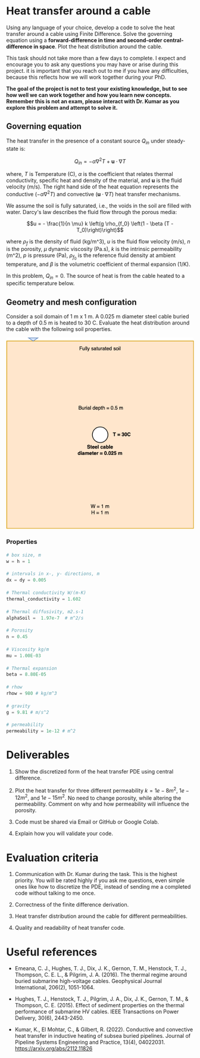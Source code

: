 # Heat transfer around a cable
Using any language of your choice, develop a code to solve the heat transfer around a cable using Finite Difference. Solve the governing equation using a **forward-difference in time and second-order central-difference in space**. Plot the heat distribution around the cable. 

This task should not take more than a few days to complete. I expect and encourage you to ask any questions you may have or arise during this project. it is important that you reach out to me if you have any difficulties, because this reflects how we will work together during your PhD. 

**The goal of the project is not to test your existing knowledge, but to see how well we can work together and how you learn new concepts. Remember this is not an exam, please interact with Dr. Kumar as you explore this problem and attempt to solve it.**

## Governing equation
The heat transfer in the presence of a constant source $Q_{in}$ under steady-state is: 

$$Q_{in} = -  \alpha \nabla^2 T + \mathbf{u} \cdot \nabla T$$

where, $T$ is Temperature (C),  $\alpha$ is the coefficient that relates thermal conductivity, specific heat and density of the material, and $\mathbf{u}$ is the fluid velocity (m/s). The right hand side of the heat equation represents the conductive ($- \alpha \nabla^2 T$) and convective ($\mathbf{u} \cdot \nabla T$) heat transfer mechanisms. 

We assume the soil is fully saturated, i.e., the voids in the soil are filled with water. Darcy's law describes the fluid flow through the porous media:

$$u = - \frac{1}{n \mu} k \left(g \rho_{f_0} \left(1 - \beta (T - T_0)\right)\right)$$

where $\rho_f$ is the density of fluid (kg/m^3), $u$ is the fluid flow velocity (m/s), $n$ is the porosity, $\mu$ dynamic viscosity (Pa.s), $k$ is the intrinsic permeability (m^2), $p$ is pressure (Pa), $\rho_{f_0}$ is the reference fluid density at ambient temperature, and $\beta$ is the volumetric coefficient of thermal expansion (1/K). 

In this problem, $Q_{in} = 0$. The source of heat is from the cable heated to a specific temperature below.

## Geometry and mesh configuration

Consider a soil domain of 1 m x 1 m. A 0.025 m diameter steel cable buried to a depth of 0.5 m is heated to 30 C. Evaluate the heat distribution around the cable with the following soil properties. 

![Heat transfer model](heat-transfer.png)

### Properties
```python
# box size, m
w = h = 1

# intervals in x-, y- directions, m
dx = dy = 0.005

# Thermal conductivity W/(m-K)
thermal_conductivity = 1.602 

# Thermal diffusivity, m2.s-1
alphaSoil =  1.97e-7  # m^2/s

# Porosity
n = 0.45

# Viscosity kg/m
mu = 1.00E-03 

# Thermal expansion 
beta = 8.80E-05

# rhow
rhow = 980 # kg/m^3

# gravity
g = 9.81 # m/s^2

# permeability
permeability = 1e-12 # m^2
```

# Deliverables

1. Show the discretized form of the heat transfer PDE using central difference. 

2. Plot the heat transfer for three different permeability $k = 1e-8 m^2$, $1e-12 m^2$, and $1e-15 m^2$. No need to change porosity, while altering the permeability. Comment on why and how permeability will influence the porosity.

3. Code must be shared via Email or GitHub or Google Colab.

4. Explain how you will validate your code. 

# Evaluation criteria

1. Communication with Dr. Kumar during the task. This is the highest priority. You will be rated highly if you ask me questions, even simple ones like how to discretize the PDE, instead of sending me a completed code without talking to me once. 

2. Correctness of the finite difference derivation.

3. Heat transfer distribution around the cable for different permeabilities.

4. Quality and readability of heat transfer code.

# Useful references

* Emeana, C. J., Hughes, T. J., Dix, J. K., Gernon, T. M., Henstock, T. J., Thompson, C. E. L., & Pilgrim, J. A. (2016). The thermal regime around buried submarine high-voltage cables. Geophysical Journal International, 206(2), 1051-1064.

* Hughes, T. J., Henstock, T. J., Pilgrim, J. A., Dix, J. K., Gernon, T. M., & Thompson, C. E. (2015). Effect of sediment properties on the thermal performance of submarine HV cables. IEEE Transactions on Power Delivery, 30(6), 2443-2450.

* Kumar, K., El Mohtar, C., & Gilbert, R. (2022). Conductive and convective heat transfer in inductive heating of subsea buried pipelines. Journal of Pipeline Systems Engineering and Practice, 13(4), 04022031. https://arxiv.org/abs/2112.11826
